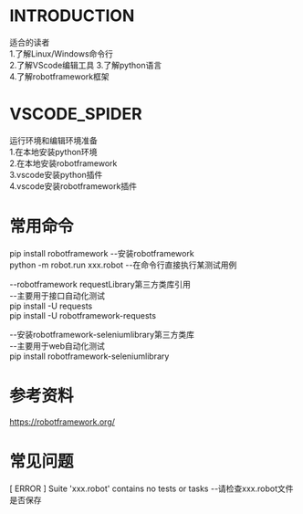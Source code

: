 
# INTRODUCTION
适合的读者  
1.了解Linux/Windows命令行  
2.了解VScode编辑工具
3.了解python语言  
4.了解robotframework框架

# VSCODE_SPIDER
运行环境和编辑环境准备  
1.在本地安装python环境  
2.在本地安装robotframework  
3.vscode安装python插件  
4.vscode安装robotframework插件

# 常用命令
pip install robotframework --安装robotframework  
python -m robot.run xxx.robot --在命令行直接执行某测试用例  

--robotframework requestLibrary第三方类库引用  
--主要用于接口自动化测试    
pip install -U requests    
pip install -U robotframework-requests    

--安装robotframework-seleniumlibrary第三方类库  
--主要用于web自动化测试  
pip install robotframework-seleniumlibrary    

# 参考资料
https://robotframework.org/

# 常见问题
[ ERROR ] Suite 'xxx.robot' contains no tests or tasks  --请检查xxx.robot文件是否保存


   

  
